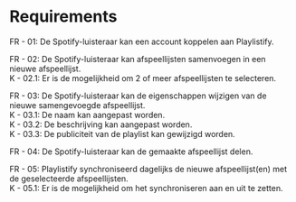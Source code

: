 # Requirements

FR - 01: De Spotify-luisteraar kan een account koppelen aan Playlistify.

FR - 02: De Spotify-luisteraar kan afspeellijsten samenvoegen in een nieuwe afspeellijst.\
K - 02.1: Er is de mogelijkheid om 2 of meer afspeellijsten te selecteren.

FR - 03: De Spotify-luisteraar kan de eigenschappen wijzigen van de nieuwe samengevoegde afspeellijst.\
K - 03.1: De naam kan aangepast worden.\
K - 03.2: De beschrijving kan aangepast worden.\
K - 03.3: De publiciteit van de playlist kan gewijzigd worden.

FR - 04: De Spotify-luisteraar kan de gemaakte afspeellijst delen.

FR - 05: Playlistify synchroniseerd dagelijks de nieuwe afspeellijst(en) met de geselecteerde afspeellijsten.\
K - 05.1: Er is de mogelijkheid om het synchroniseren aan en uit te zetten.
